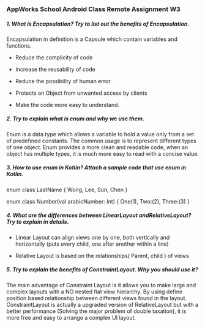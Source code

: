 ### AppWorks School Android Class Remote Assignment W3

##### 1. What is ​**Encapsulation**​? Try to list out the benefits of Encapsulation.

Encapsulation in definition is a Capsule which contain variables and functions.

- Reduce the complicity of code

- Increase the reusability of code 

- Reduce the possibility of human error

- Protects an Object from unwanted access by clients

- Make the code more easy to understand. 

##### 2. Try to explain what is ​**enum**​ and why we use them.

Enum is a data type which allows a variable to hold a value only from a set of predefined constants. The common usage is to represent different types of one object.
Enum provides a more clean and readable code, when an object has multiple types, it is much more easy to read with a concise value.

##### 3. How to use ​**enum**​ in Kotlin? Attach a sample code that use enum in Kotlin.

enum class LastName {
	Wong, Lee, Sun, Chen
}

enum class Number(val arabicNumber: Int) {
	One(1), 
	Two:(2), 
	Three:(3)
}
##### 4. What are the ​differences​ between ​**LinearLayout**​ and ​**RelativeLayout**​? Try to explain in details.

- Linear Layout can align views one by one, both vertically and horizontally (puts every child, one after another within a line)

- Relative Layout is based on the relationships( Parent, child ) of views

##### 5. Try to explain the benefits of ​**ConstraintLayout**​. Why you should use it?

The main advantage of Constraint Layout is it allows you to make large and complex layouts with a NO nested flat view hierarchy. By using define position based relationship between different views found  in the layout.
ConstraintLayout is actually a upgraded version of RelativeLayout but with a better performance (Solving the major problem of double taxation), it is more free and easy to arrange a complex UI layout.

